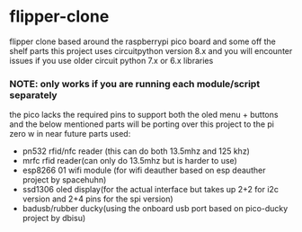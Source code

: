 # flipper-clone
flipper clone based around the raspberrypi pico board and some off the shelf parts 
this project uses circuitpython version 8.x and you will encounter issues if you use older circuit python 7.x or 6.x libraries
### NOTE: only works if you are running each module/script separately
the pico lacks the required pins to support both the oled menu + buttons and the below mentioned parts
will be porting over this project to the pi zero w in near future
parts used:

+ pn532 rfid/nfc reader (this can do both 13.5mhz and 125 khz)
+ mrfc rfid reader(can only do 13.5mhz but is harder to use)
+ esp8266 01 wifi module (for wifi deauther based on esp deauther project by spacehuhn)
+ ssd1306 oled display(for the actual interface but takes up 2+2 for i2c version and 2+4 pins for the spi version)
+ badusb/rubber ducky(using the onboard usb port based on pico-ducky project by dbisu)



